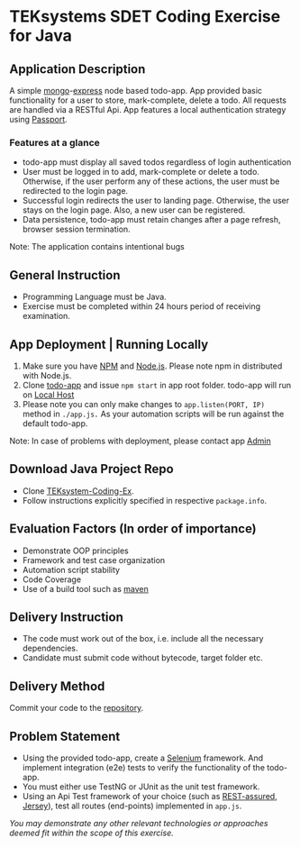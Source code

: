 # TEKsystems SDET Coding Exercise for Java

## Application Description
A simple [mongo](https://www.mongodb.com/)-[express](https://expressjs.com/) node based todo-app. App provided basic functionality for a user to store, mark-complete, delete a todo. All requests are handled via a RESTful Api. App features a local authentication strategy using [Passport](http://passportjs.org/).
### Features at a glance 
* todo-app must display all saved todos regardless of login authentication
* User must be logged in to add, mark-complete or delete a todo. Otherwise, if the user perform any of these actions, the user must be redirected to the login page.
* Successful login redirects the user to landing page. Otherwise, the user stays on the login page. Also, a new user can be registered.
* Data persistence, todo-app must retain changes after a page refresh, browser session termination.

Note: The application contains intentional bugs

## General Instruction
* Programming Language must be Java.
* Exercise must be completed within 24 hours period of receiving examination.

## App Deployment | Running Locally
1. Make sure you have [NPM](https://www.npmjs.com/) and [Node.js](http://nodejs.org/). Please note npm in distributed with Node.js.
2. Clone [todo-app](https://github.com/todo-app-link-please-update) and issue ``npm start`` in app root folder. todo-app will run on [Local Host](http://localhost/3600)
3. Please note you can only make changes to ``app.listen(PORT, IP)`` method in `./app.js.` As your automation scripts will be run against the default todo-app.

Note: In case of problems with deployment, please contact app [Admin](alubana@teksystems.com)

## Download Java Project Repo
* Clone [TEKsystem-Coding-Ex](https://github.com/coding-ex).
* Follow instructions explicitly specified in respective `package.info`.

## Evaluation Factors (In order of importance)
* Demonstrate OOP principles
* Framework and test case organization
* Automation script stability
* Code Coverage
* Use of a build tool such as [maven](https://maven.apache.org/)

## Delivery Instruction
* The code must work out of the box, i.e. include all the necessary dependencies.
* Candidate must submit code without bytecode, target folder etc.

## Delivery Method
Commit your code to the [repository](https://github.com/coding-ex).

## **Problem Statement**
* Using the provided todo-app, create a [Selenium](http://www.seleniumhq.org/) framework. And implement integration (e2e) tests to verify the functionality of the todo-app.
* You must either use TestNG or JUnit as the unit test framework.
* Using an Api Test framework of your choice (such as [REST-assured](http://rest-assured.io/), [Jersey](https://jersey.java.net/)), test all routes (end-points) implemented in `app.js`.

_You may demonstrate any other relevant technologies or approaches deemed fit within the scope of this exercise._
